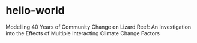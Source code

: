 # hello-world
Modelling 40 Years of Community Change on Lizard Reef: An Investigation into the Effects of Multiple Interacting Climate Change Factors
